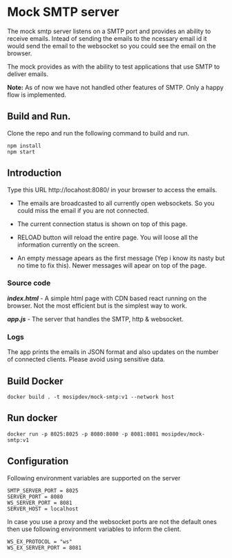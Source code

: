 # Mock SMTP server

The mock smtp server listens on a SMTP port and provides an ability to receive emails. Intead of sending the emails to the ncessary email id it would send the email to the websocket so you could see the email on the browser. 

The mock provides as with the ability to test applications that use SMTP to deliver emails. 

__Note:__ As of now we have not handled other features of SMTP. Only a happy flow is implemented.



## Build and Run. 

Clone the repo and run the following command to build and run.

```
npm install
npm start
```

## Introduction

Type this URL http://locahost:8080/ in your browser to access the emails.

* The emails are broadcasted to all currently open websockets. So you could miss the email if you are not connected.  

* The current connection status is shown on top of this page.

* RELOAD button will reload the entire page. You will loose all the information currently on the screen.

* An empty message apears as the first message (Yep i know its nasty but no time to fix this). Newer messages will apear on top of the page. 

### Source code

_**index.html**_ - A simple html page with CDN based react running on the browser. Not the most efficient but is the simplest way to work.

_**app.js**_ - The server that handles the SMTP, http & websocket.

### Logs

The app prints the emails in JSON format and also updates on the number of connected clients. Please avoid using sensitive data.

## Build Docker

```
docker build . -t mosipdev/mock-smtp:v1 --network host
```

## Run docker

```
docker run -p 8025:8025 -p 8080:8080 -p 8081:8081 mosipdev/mock-smtp:v1
```

## Configuration

Following environment variables are supported on the server

```
SMTP_SERVER_PORT = 8025
SERVER_PORT = 8080
WS_SERVER_PORT = 8081
SERVER_HOST = localhost
```

In case you use a proxy and the websocket ports are not the default ones then use following environment variables to inform the client.

```
WS_EX_PROTOCOL = "ws"
WS_EX_SERVER_PORT = 8081
```